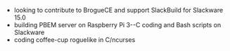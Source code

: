 * looking to contribute to BrogueCE and support SlackBuild for Slackware 15.0
* building PBEM server on Raspberry Pi 3--C coding and Bash scripts on Slackware
* coding coffee-cup roguelike in C/ncurses

<!---
hedgehog-manifesto/hedgehog-manifesto is a ✨ special ✨ repository because its `README.md` (this file) appears on your GitHub profile.
You can click the Preview link to take a look at your changes.
--->
